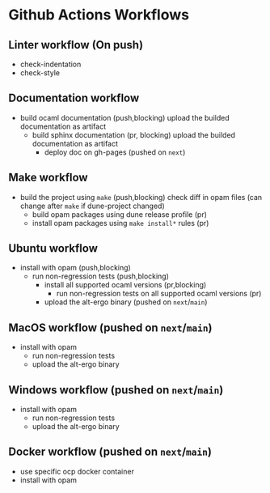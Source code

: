# Github Actions Workflows

## Linter workflow (On push)

- check-indentation
- check-style

## Documentation workflow

- build ocaml documentation (push,blocking)
  upload the builded documentation as artifact
  - build sphinx documentation (pr, blocking)
    upload the builded documentation as artifact
    - deploy doc on gh-pages (pushed on `next`)

## Make workflow

- build the project using `make` (push,blocking)
  check diff in opam files (can change after `make` if dune-project changed)
  - build opam packages using dune release profile (pr)
  - install opam packages using `make install*` rules (pr)

## Ubuntu workflow

- install with opam (push,blocking)
  - run non-regression tests (push,blocking)
    - install all supported ocaml versions (pr,blocking)
      - run non-regression tests on all supported ocaml versions (pr)
    - upload the alt-ergo binary (pushed on `next`/`main`)

## MacOS workflow (pushed on `next`/`main`)

- install with opam
  - run non-regression tests
  - upload the alt-ergo binary

## Windows workflow (pushed on `next`/`main`)

- install with opam
  - run non-regression tests
  - upload the alt-ergo binary

## Docker workflow (pushed on `next`/`main`)
- use specific ocp docker container
- install with opam
